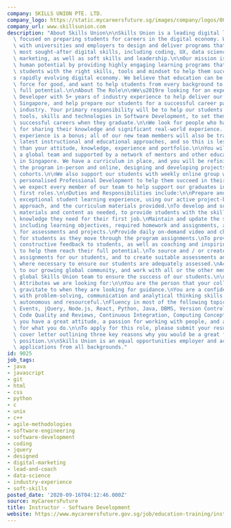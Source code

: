 ```yaml
---
company: SKILLS UNION PTE. LTD.
company_logo: https://static.mycareersfuture.sg/images/company/logos/00e3ae9fd9b8706bed119c926066d903/skills-union.png
company_url: www.skillsunion.com
description: "About Skills Union\n\nSkills Union is a leading digital learning company\
  \ focused on preparing students for careers in the digital economy. We work directly\
  \ with universities and employers to design and deliver programs that focus on the\
  \ most sought-after digital skills, including coding, UX, data science and digital\
  \ marketing, as well as soft skills and leadership.\n\nOur mission is to unlock\
  \ human potential by providing highly engaging learning programs that equip our\
  \ students with the right skills, tools and mindset to help them succeed in today\u2019\
  s rapidly evolving digital economy. We believe that education can be a powerful\
  \ force for good, and want to help students from every background to realise their\
  \ full potential.\n\nAbout The Role\n\nWe\u2019re looking for an experienced Software\
  \ Developer with 5+ years of industry experience to help deliver our programs in\
  \ Singapore, and help prepare our students for a successful career path in the tech\
  \ industry. Your primary responsibility will be to help our students learn the latest\
  \ tools, skills and technologies in Software Development, to set them up to pursue\
  \ successful careers when they graduate.\n\nWe look for people who have a deep passion\
  \ for sharing their knowledge and significant real-world experience. Educational\
  \ experience is a bonus; all of our new team members will also be trained in the\
  \ latest instructional and educational approaches, and so this is less important\
  \ than your attitude, knowledge, experience and portfolio.\n\nYou will be joining\
  \ a global team and supported by a network of mentors and other educators based\
  \ in Singapore. We have a curriculum in place, and you will be refining and delivering\
  \ the program in-person and online, designing and developing projects for student\
  \ cohorts.\n\nWe also support our students with weekly online group workshops providing\
  \ personalised Professional Development to help them succeed in their career, and\
  \ we expect every member of our team to help support our graduates in securing their\
  \ first roles.\n\nDuties and Responsibilities include:\n\nPrepare and deliver an\
  \ exceptional student learning experience, using our active project-based learning\
  \ approach, and the curriculum materials provided.\nTo develop and supplement written\
  \ materials and content as needed, to provide students with the skills, tools and\
  \ knowledge they need for their first job.\nMaintain and update the student syllabus,\
  \ including learning objectives, required homework and assignments, and deadlines\
  \ for assessments and projects.\nProvide daily on-demand video and chat support\
  \ for students as they move through the program assignments.\nTo provide compassionate,\
  \ constructive feedback to students, as well as coaching and inspiring students\
  \ to help them reach their full potential.\nTo source and / or create projects and\
  \ assignments for our students, and to create suitable assessments and grading rubrics\
  \ where necessary to ensure our students are adequately assessed.\nActively contribute\
  \ to our growing global community, and work with all or the other members of the\
  \ global Skills Union team to ensure the success of our students.\n\nSkills and\
  \ Attributes we are looking for:\n\nYou are the person that your colleagues naturally\
  \ gravitate to when they are looking for guidance.\nYou are a confident team leader\
  \ with problem-solving, communication and analytical thinking skills.\nYou are proactive,\
  \ autonomous and resourceful.\nFluency in most of the following topics: HTML, CSS,\
  \ Events, jQuery, Node.js, React, Python, Java, DBMS, Version Control, Testing,\
  \ Code Quality and Reviews, Continuous Integration, Computing Concepts.\nAbove all\
  \ you have a great attitude, a passion for working with people, and a deep love\
  \ for what you do.\n\nTo apply for this role, please submit your resume, with a\
  \ cover letter outlining three key reasons why you would be a great fit for this\
  \ position.\n\nSkills Union is an equal opportunities employer and actively encourages\
  \ applications from all backgrounds."
id: 9025
job_tags:
- java
- javascript
- git
- html
- css
- python
- c
- unix
- c++
- agile-methodologies
- software-engineering
- software-development
- coding
- jquery
- designed
- digital-marketing
- lead-and-coach
- data-science
- industry-experience
- soft-skills
posted_date: '2020-09-16T04:12:46.000Z'
source: myCareersFuture
title: Instructor - Software Development
website: https://www.mycareersfuture.gov.sg/job/education-training/instructor-software-development-skills-union-5aab654778b2e161fc16dae8ba079b11
---
```

